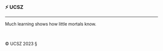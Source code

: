 ### &#9889; UCSZ

----

Much learning shows how little mortals know.

<br/>
<br/>
&copy; UCSZ 2023  &sect;
